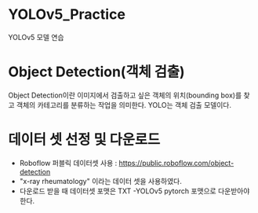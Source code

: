 # YOLOv5_Practice
YOLOv5 모델 연습

# Object Detection(객체 검출)
Object Detection이란 이미지에서 검출하고 싶은 객체의 위치(bounding box)를 찾고 객체의 카테고리를 분류하는 작업을 의미한다. YOLO는 객체 검출 모델이다.

# 데이터 셋 선정 및 다운로드
* Roboflow 퍼블릭 데이터셋 사용 : https://public.roboflow.com/object-detection
* "x-ray rheumatology" 이라는 데이터 셋을 사용하였다.
* 다운로드 받을 때 데이터셋 포맷은 TXT -YOLOv5 pytorch 포맷으로 다운받아야 한다.
